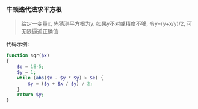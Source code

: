 ### 牛顿迭代法求平方根
>给定一变量x, 先猜测平方根为y. 如果y不对或精度不够, 令y=(y+x/y)/2, 可无限逼近正确值   
   
代码示例:   
```php
function sqr($x)
{
    $e = 1E-5;
    $y = 1;
    while (abs($x - $y * $y) > $e) {
        $y = ($y + $x / $y) / 2;
    }
    return $y;
}
```
